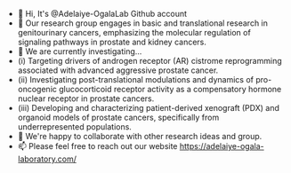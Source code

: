 - 👋 Hi, It's @Adelaiye-OgalaLab Github account
- 👀 Our research group engages in basic and translational research in genitourinary cancers, emphasizing the molecular regulation of signaling pathways in prostate and kidney cancers.
- 🌱 We are currently investigating...
- (i) Targeting drivers of androgen receptor (AR) cistrome reprogramming associated with advanced aggressive prostate cancer.
- (ii) Investigating post-translational modulations and dynamics of pro-oncogenic glucocorticoid receptor activity as a compensatory hormone nuclear receptor in prostate cancers.
- (iii) Developing and characterizing patient-derived xenograft (PDX) and organoid models of prostate cancers, specifically from underrepresented populations.
- 💞️ We're happy to collaborate with other research ideas and group. 
- 📫 Please feel free to reach out our website https://adelaiye-ogala-laboratory.com/


<!---
Adelaiye-OgalaLab/Adelaiye-OgalaLab is a ✨ special ✨ repository because its `README.md` (this file) appears on your GitHub profile.
You can click the Preview link to take a look at your changes.
--->
